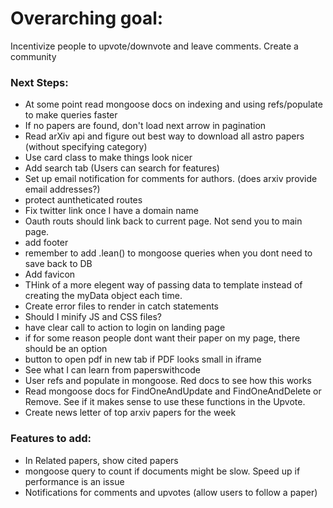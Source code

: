 # Overarching goal:
Incentivize people to upvote/downvote and leave comments. Create a community

### Next Steps:
* At some point read mongoose docs on indexing and using refs/populate to make queries faster
* If no papers are found, don't load next arrow in pagination
* Read arXiv api and figure out best way to download all astro papers (without specifying category)
* Use card class to make things look nicer
* Add search tab (Users can search for features)
* Set up email notification for comments for authors. (does arxiv provide email addresses?)
* protect auntheticated routes
* Fix twitter link once I have a domain name
* Oauth routs should link back to current page. Not send you to main page. 
* add footer
* remember to add .lean() to mongoose queries when you dont need to save back to DB
* Add favicon 
* THink of a more elegent way of passing data to template instead of creating the myData object each time. 
* Create error files to render in catch statements
* Should I minify JS and CSS files?
* have clear call to action to login on landing page
* if for some reason people dont want their paper on my page, there should be an option
* button to open pdf in new tab if PDF looks small in iframe
* See what I can learn from paperswithcode
* User refs and populate in mongoose. Red docs to see how this works
* Read mongoose docs for FindOneAndUpdate and FindOneAndDelete or Remove. See if it makes sense to use these functions in the Upvote. 
* Create news letter of top arxiv papers for the week


### Features to add:
* In Related papers, show cited papers
* mongoose query to count if documents might be slow. Speed up if performance is an issue
* Notifications for comments and upvotes (allow users to follow a paper)


